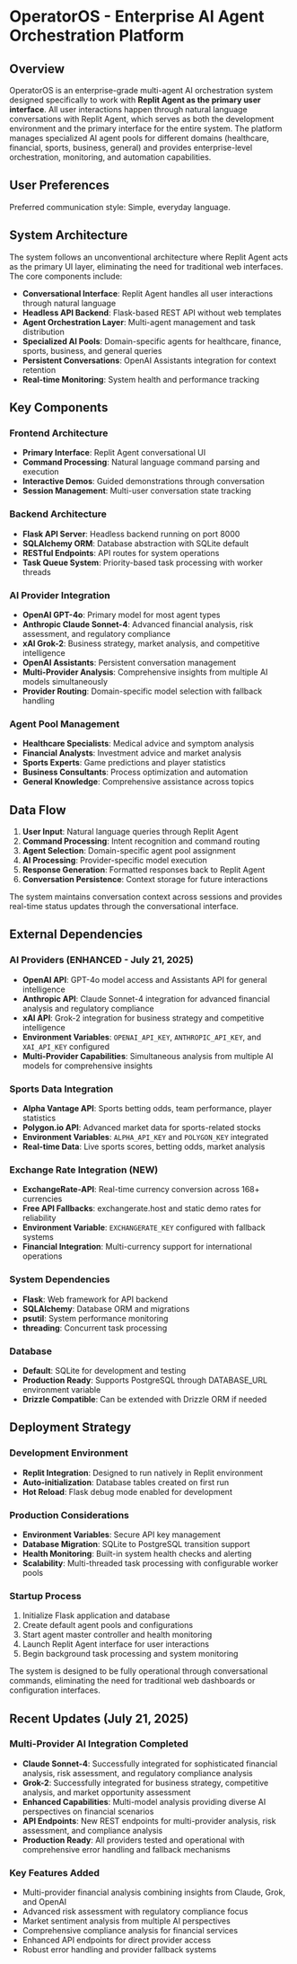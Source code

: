 # OperatorOS - Enterprise AI Agent Orchestration Platform

## Overview

OperatorOS is an enterprise-grade multi-agent AI orchestration system designed specifically to work with **Replit Agent as the primary user interface**. All user interactions happen through natural language conversations with Replit Agent, which serves as both the development environment and the primary interface for the entire system. The platform manages specialized AI agent pools for different domains (healthcare, financial, sports, business, general) and provides enterprise-level orchestration, monitoring, and automation capabilities.

## User Preferences

Preferred communication style: Simple, everyday language.

## System Architecture

The system follows an unconventional architecture where Replit Agent acts as the primary UI layer, eliminating the need for traditional web interfaces. The core components include:

- **Conversational Interface**: Replit Agent handles all user interactions through natural language
- **Headless API Backend**: Flask-based REST API without web templates
- **Agent Orchestration Layer**: Multi-agent management and task distribution
- **Specialized AI Pools**: Domain-specific agents for healthcare, finance, sports, business, and general queries
- **Persistent Conversations**: OpenAI Assistants integration for context retention
- **Real-time Monitoring**: System health and performance tracking

## Key Components

### Frontend Architecture
- **Primary Interface**: Replit Agent conversational UI
- **Command Processing**: Natural language command parsing and execution
- **Interactive Demos**: Guided demonstrations through conversation
- **Session Management**: Multi-user conversation state tracking

### Backend Architecture
- **Flask API Server**: Headless backend running on port 8000
- **SQLAlchemy ORM**: Database abstraction with SQLite default
- **RESTful Endpoints**: API routes for system operations
- **Task Queue System**: Priority-based task processing with worker threads

### AI Provider Integration
- **OpenAI GPT-4o**: Primary model for most agent types
- **Anthropic Claude Sonnet-4**: Advanced financial analysis, risk assessment, and regulatory compliance
- **xAI Grok-2**: Business strategy, market analysis, and competitive intelligence
- **OpenAI Assistants**: Persistent conversation management
- **Multi-Provider Analysis**: Comprehensive insights from multiple AI models simultaneously
- **Provider Routing**: Domain-specific model selection with fallback handling

### Agent Pool Management
- **Healthcare Specialists**: Medical advice and symptom analysis
- **Financial Analysts**: Investment advice and market analysis
- **Sports Experts**: Game predictions and player statistics
- **Business Consultants**: Process optimization and automation
- **General Knowledge**: Comprehensive assistance across topics

## Data Flow

1. **User Input**: Natural language queries through Replit Agent
2. **Command Processing**: Intent recognition and command routing
3. **Agent Selection**: Domain-specific agent pool assignment
4. **AI Processing**: Provider-specific model execution
5. **Response Generation**: Formatted responses back to Replit Agent
6. **Conversation Persistence**: Context storage for future interactions

The system maintains conversation context across sessions and provides real-time status updates through the conversational interface.

## External Dependencies

### AI Providers (ENHANCED - July 21, 2025)
- **OpenAI API**: GPT-4o model access and Assistants API for general intelligence
- **Anthropic API**: Claude Sonnet-4 integration for advanced financial analysis and regulatory compliance
- **xAI API**: Grok-2 integration for business strategy and competitive intelligence
- **Environment Variables**: `OPENAI_API_KEY`, `ANTHROPIC_API_KEY`, and `XAI_API_KEY` configured
- **Multi-Provider Capabilities**: Simultaneous analysis from multiple AI models for comprehensive insights

### Sports Data Integration
- **Alpha Vantage API**: Sports betting odds, team performance, player statistics
- **Polygon.io API**: Advanced market data for sports-related stocks
- **Environment Variables**: `ALPHA_API_KEY` and `POLYGON_KEY` integrated
- **Real-time Data**: Live sports scores, betting odds, market analysis

### Exchange Rate Integration (NEW)
- **ExchangeRate-API**: Real-time currency conversion across 168+ currencies
- **Free API Fallbacks**: exchangerate.host and static demo rates for reliability
- **Environment Variable**: `EXCHANGERATE_KEY` configured with fallback systems
- **Financial Integration**: Multi-currency support for international operations

### System Dependencies
- **Flask**: Web framework for API backend
- **SQLAlchemy**: Database ORM and migrations
- **psutil**: System performance monitoring
- **threading**: Concurrent task processing

### Database
- **Default**: SQLite for development and testing
- **Production Ready**: Supports PostgreSQL through DATABASE_URL environment variable
- **Drizzle Compatible**: Can be extended with Drizzle ORM if needed

## Deployment Strategy

### Development Environment
- **Replit Integration**: Designed to run natively in Replit environment
- **Auto-initialization**: Database tables created on first run
- **Hot Reload**: Flask debug mode enabled for development

### Production Considerations
- **Environment Variables**: Secure API key management
- **Database Migration**: SQLite to PostgreSQL transition support
- **Health Monitoring**: Built-in system health checks and alerting
- **Scalability**: Multi-threaded task processing with configurable worker pools

### Startup Process
1. Initialize Flask application and database
2. Create default agent pools and configurations
3. Start agent master controller and health monitoring
4. Launch Replit Agent interface for user interactions
5. Begin background task processing and system monitoring

The system is designed to be fully operational through conversational commands, eliminating the need for traditional web dashboards or configuration interfaces.

## Recent Updates (July 21, 2025)

### Multi-Provider AI Integration Completed
- **Claude Sonnet-4**: Successfully integrated for sophisticated financial analysis, risk assessment, and regulatory compliance analysis
- **Grok-2**: Successfully integrated for business strategy, competitive analysis, and market opportunity assessment
- **Enhanced Capabilities**: Multi-model analysis providing diverse AI perspectives on financial scenarios
- **API Endpoints**: New REST endpoints for multi-provider analysis, risk assessment, and compliance analysis
- **Production Ready**: All providers tested and operational with comprehensive error handling and fallback mechanisms

### Key Features Added
- Multi-provider financial analysis combining insights from Claude, Grok, and OpenAI
- Advanced risk assessment with regulatory compliance focus
- Market sentiment analysis from multiple AI perspectives  
- Comprehensive compliance analysis for financial services
- Enhanced API endpoints for direct provider access
- Robust error handling and provider fallback systems